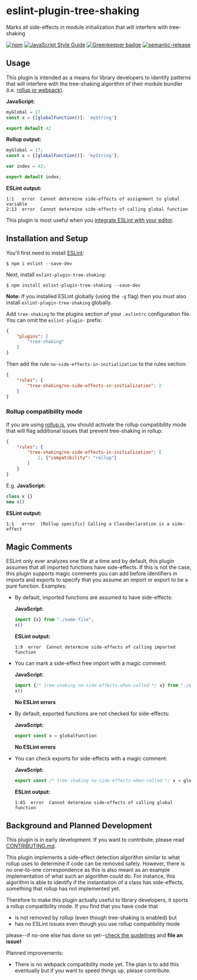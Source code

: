 # eslint-plugin-tree-shaking

Marks all side-effects in module initialization that will interfere with tree-shaking

[![npm](https://img.shields.io/npm/v/eslint-plugin-tree-shaking.svg?maxAge=3600)](https://www.npmjs.com/package/eslint-plugin-tree-shaking)
[![JavaScript Style Guide](https://img.shields.io/badge/code%20style-standard-brightgreen.svg?maxAge=3600)](http://standardjs.com/)
[![Greenkeeper badge](https://badges.greenkeeper.io/lukastaegert/eslint-plugin-tree-shaking.svg)](https://greenkeeper.io/)
[![semantic-release](https://img.shields.io/badge/%20%20%F0%9F%93%A6%F0%9F%9A%80-semantic--release-e10079.svg?maxAge=3600)](https://github.com/semantic-release/semantic-release)

## Usage

This plugin is intended as a means for library developers to identify patterns that will
interfere with the tree-shaking algorithm of their module bundler (i.e.
[rollup or webpack](https://medium.com/webpack/webpack-and-rollup-the-same-but-different-a41ad427058c)).

**JavaScript:**
```javascript
myGlobal = 17
const x = {[globalFunction()]: 'myString'}

export default 42
```

**Rollup output:**
```javascript
myGlobal = 17;
const x = {[globalFunction()]: 'myString'};

var index = 42;

export default index;
```

**ESLint output:**
```
1:1   error  Cannot determine side-effects of assignment to global variable
2:13  error  Cannot determine side-effects of calling global function
```

This plugin is most useful when you
[integrate ESLint with your editor](http://eslint.org/docs/user-guide/integrations).

## Installation and Setup

You'll first need to install [ESLint](http://eslint.org):

```
$ npm i eslint --save-dev
```

Next, install `eslint-plugin-tree-shaking`:

```
$ npm install eslint-plugin-tree-shaking --save-dev
```

**Note:** If you installed ESLint globally (using the `-g` flag) then you must also install `eslint-plugin-tree-shaking` globally.

Add `tree-shaking` to the plugins section of your `.eslintrc` configuration file. You can omit the `eslint-plugin-` prefix:
```json
{
    "plugins": [
        "tree-shaking"
    ]
}
```

Then add the rule `no-side-effects-in-initialization` to the rules section:
```json
{
    "rules": {
        "tree-shaking/no-side-effects-in-initialization": 2
    }
}
```

### Rollup compatibility mode

If you are using [rollup.js](https://rollupjs.org/), you should activate the rollup compatibility
mode that will flag additional issues that prevent tree-shaking in rollup:
```json
{
    "rules": {
        "tree-shaking/no-side-effects-in-initialization": [
            2, {"compatibility": "rollup"}
        ]
    }
}
```

E.g. **JavaScript:**
```javascript
class x {}
new x()
```

**ESLint output:**
```
1:1   error  [Rollup specific] Calling a ClassDeclaration is a side-effect
```

## Magic Comments

ESLint only ever analyzes one file at a time and by default, this plugin assumes that all imported
functions have side-effects. If this is not the case, this plugin supports magic comments you can
add before identifiers in imports and exports to specify that you assume an import or export to be a
pure function. Examples:

* By default, imported functions are assumed to have side-effects:

  **JavaScript:**
  ```javascript
  import {x} from "./some-file";
  x()
  ```
  
  **ESLint output:**
  ```
  1:9  error  Cannot determine side-effects of calling imported function
  ```

* You can mark a side-effect free import with a magic comment:
 
  **JavaScript:**
  ```javascript
  import {/* tree-shaking no-side-effects-when-called */ x} from "./some-file";
  x()
  ```
  
  **No ESLint errors**

* By default, exported functions are not checked for side-effects:
 
  **JavaScript:**
  ```javascript
  export const x = globalFunction
  ```
  
  **No ESLint errors**

* You can check exports for side-effects with a magic comment:

  **JavaScript:**
  ```javascript
  export const /* tree-shaking no-side-effects-when-called */ x = globalFunction
  ```
  
  **ESLint output:**
  ```
  1:65  error  Cannot determine side-effects of calling global function
  ```

## Background and Planned Development

This plugin is in early development. If you want to contribute, please read
[CONTRIBUTING.md](./CONTRIBUTING.md).

This plugin implements a side-effect detection algorithm similar to what rollup uses to determine
if code can be removed safely. However, there is no one-to-one correspondence as this is also meant
as an example implementation of what such an algorithm could do. For instance, this algorithm is
able to identify if the instantiation of a class has side-effects, something that rollup has not
implemented yet.

Therefore to make this plugin actually useful to library developers, it sports a rollup
compatibility mode. If you find that you have code that
* is not removed by rollup (even though tree-shaking is enabled) but
* has no ESLint issues even though you use rollup compatibility mode

please--if no-one else has done so yet--[check the guidelines](./CONTRIBUTING.md) and **file an issue!**

Planned improvements:
* There is no webpack compatibility mode yet. The plan is to add this eventually but if you want
  to speed things up, please contribute.
